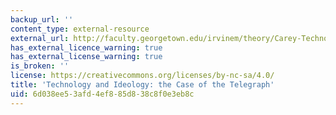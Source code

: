 ```yaml
---
backup_url: ''
content_type: external-resource
external_url: http://faculty.georgetown.edu/irvinem/theory/Carey-TechnologyandIdeology.pdf
has_external_licence_warning: true
has_external_license_warning: true
is_broken: ''
license: https://creativecommons.org/licenses/by-nc-sa/4.0/
title: 'Technology and Ideology: the Case of the Telegraph'
uid: 6d038ee5-3afd-4ef8-85d8-38c8f0e3eb8c
---
```

